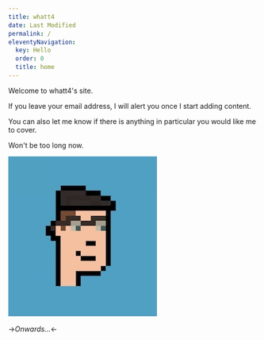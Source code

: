 ```yaml
---
title: whatt4
date: Last Modified 
permalink: /
eleventyNavigation:
  key: Hello 
  order: 0
  title: home
---
```

Welcome to whatt4's site. 

If you leave your email address, I will alert you once I start adding content.

You can also let me know if there is anything in particular you would like me to cover.

Won't be too long now. 

![Hello, world](/content/images/small.jpg)

->*Onwards...*<-



